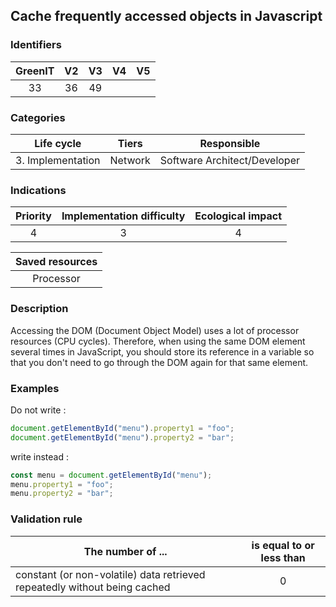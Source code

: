 ## Cache frequently accessed objects in Javascript

### Identifiers

| GreenIT | V2  | V3  | V4  | V5  |
| :-----: | :-: | :-: | :-: | :-: |
|   33    | 36  | 49  |     |     |

### Categories

|    Life cycle     |  Tiers  |         Responsible          |
| :---------------: | :-----: | :--------------------------: |
| 3. Implementation | Network | Software Architect/Developer |

### Indications

| Priority | Implementation difficulty | Ecological impact |
| :------: | :-----------------------: | :---------------: |
|    4     |             3             |         4         |

| Saved resources |
| :-------------: |
|    Processor    |

### Description

Accessing the DOM (Document Object Model) uses a lot of processor resources (CPU cycles).
Therefore, when using the same DOM element several times in JavaScript, you should store its reference in a variable so that you don't need to go through the DOM again for that same element.

### Examples

Do not write :

```javascript
document.getElementById("menu").property1 = "foo";
document.getElementById("menu").property2 = "bar";
```

write instead :

```javascript
const menu = document.getElementById("menu");
menu.property1 = "foo";
menu.property2 = "bar";
```

### Validation rule

| The number of ...                                                         | is equal to or less than |
| ------------------------------------------------------------------------- | :----------------------: |
| constant (or non-volatile) data retrieved repeatedly without being cached |            0             |
